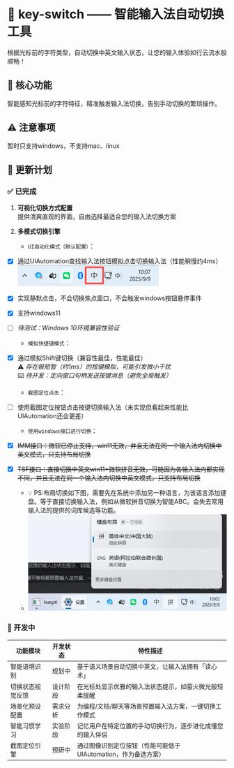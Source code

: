 # 🔑 key-switch —— 智能输入法自动切换工具

根据光标前的字符类型，自动切换中英文输入状态，让您的输入体验如行云流水般顺畅！

## 🚀 核心功能
智能感知光标前的字符特征，精准触发输入法切换，告别手动切换的繁琐操作。
## ⚠️ 注意事项
暂时只支持windows，不支持mac、linux

## 📅 更新计划
### ✅ 已完成
1. **可视化切换方式配置**  
   提供清爽直观的界面，自由选择最适合您的输入法切换方案

2. **多模式切换引擎**

   - `UI自动化模式（默认配置）`：
- [x] 通过UIAutomation查找输入法按钮模拟点击切换输入法（性能稍慢约4ms）  
![img_2.png](img.png)
- [x] 实现静默点击，不会切换焦点窗口，不会触发windows按钮悬停事件  
- [x] 支持windows11  
- [ ] *待测试：Windows 10环境兼容性验证*


  - `模拟快捷键模式`：  
- [x] 通过模拟Shift键切换（兼容性最佳，性能最佳）  
    ⚠️ *存在极短暂（约1ms）的按键模拟，可能引发微小干扰*  
    ⌨️ *待开发：定向窗口句柄发送按键消息（避免全局触发）*


  - `截图定位点击`：
- [ ] 使用截图定位按钮点击按键切换输入法（未实现但看起来性能比UIAutomation还会更差）


  - `使用windows接口进行切换`：
- [x] ~~IMM接口：微软已停止支持，win11无效，并且无法在同一个输入法内切换中英文模式，只支持布局切换~~
- [x] ~~TSF接口：直接切换中英文win11+微软拼音无效，可能因为各输入法内部实现不同，并且无法在同一个输入法内切换中英文模式，只支持布局切换~~
  - 💡 PS:布局切换如下图，需要先在系统中添加另一种语言，为该语言添加键盘。等于直接切换输入法，例如从微软拼音切换为智能ABC。会失去常用输入法的提供的词库候选等功能。
  - ![img_1.png](img_1.png)

### 🚧 开发中
| 功能模块          | 开发状态 | 特性描述                                                                 |
|-------------------|----------|--------------------------------------------------------------------------|
| 智能语境识别      | 规划中   | 基于语义场景自动切换中英文，让输入法拥有「读心术」                      |
| 切换状态视觉反馈  | 设计阶段 | 在光标处显示优雅的输入法状态提示，如萤火微光般轻柔提醒                  |
| 场景化预设配置    | 需求分析 | 为编程/文档/聊天等场景预置输入法方案，一键切换工作模式                  |
| 智能习惯学习      | 实验阶段 | 记忆用户在特定位置的手动切换行为，逐步进化成懂您的输入伴侣              |
| 截图定位引擎      | 预研中   | 通过图像识别定位按钮（性能可能低于UIAutomation，作为备选方案）          |
